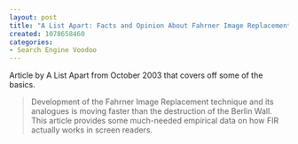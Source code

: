 ```yaml
--- 
layout: post
title: "A List Apart: Facts and Opinion About Fahrner Image Replacement"
created: 1078658460
categories: 
- Search Engine Voodoo
---
```

<p>Article by A List Apart from October 2003 that covers off some of the basics.</p>

<blockquote>
Development of the Fahrner Image Replacement technique and its analogues is moving faster than the destruction of the Berlin Wall. This article provides some much-needed empirical data on how FIR actually works in screen readers.
</blockquote>
